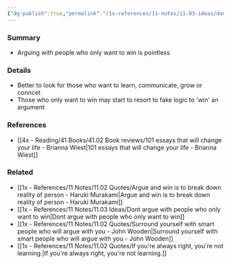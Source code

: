 ```yaml
---
{"dg-publish":true,"permalink":"/1x-references/11-notes/11-03-ideas/dont-argue-with-people-who-only-want-to-win/","title":"Dont argue with people who only want to win","created":"2022-11-14T21:33:31.000+03:00","updated":"2024-02-14T20:18:33.370+03:00"}
---
```



### Summary
- Arguing with people who only want to win is pointless 

### Details
- Better to look for those who want to learn, communicate, grow or conncet
- Those who only want to win may start to resort to fake logic to 'win' an argument

### References
- [[4x - Reading/41 Books/41.02 Book reviews/101 essays that will change your life - Brianna Wiest\|101 essays that will change your life - Brianna Wiest]]

### Related
- [[1x - References/11 Notes/11.02 Quotes/Argue and win is to break down reality of person - Haruki Murakami\|Argue and win is to break down reality of person - Haruki Murakami]]
- [[1x - References/11 Notes/11.03 Ideas/Dont argue with people who only want to win\|Dont argue with people who only want to win]]
- [[1x - References/11 Notes/11.02 Quotes/Surround yourself with smart people who will argue with you - John Wooden\|Surround yourself with smart people who will argue with you - John Wooden]]
- [[1x - References/11 Notes/11.02 Quotes/If you're always right, you're not learning.\|If you're always right, you're not learning.]]
